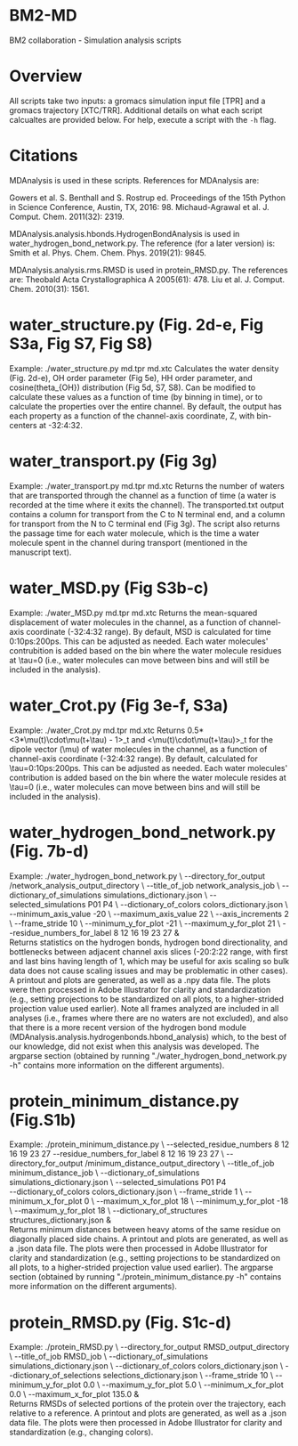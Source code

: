 # BM2-MD
BM2 collaboration - Simulation analysis scripts

# Overview
All scripts take two inputs: a gromacs simulation input file [TPR] and a gromacs trajectory [XTC/TRR]. Additional details on what each script calcualtes are provided below. For help, execute a script with the `-h` flag.

# Citations
MDAnalysis is used in these scripts. References for MDAnalysis are:

Gowers et al. S. Benthall and S. Rostrup ed. Proceedings of the 15th Python in Science Conference, Austin, TX, 2016: 98.
Michaud-Agrawal et al. J. Comput. Chem. 2011(32): 2319.

MDAnalysis.analysis.hbonds.HydrogenBondAnalysis is used in water_hydrogen_bond_network.py. The reference (for a later version) is:
Smith et al. Phys. Chem. Chem. Phys. 2019(21): 9845.

MDAnalysis.analysis.rms.RMSD is used in protein_RMSD.py. The references are:
Theobald Acta Crystallographica A 2005(61): 478.
Liu et al. J. Comput. Chem. 2010(31): 1561.

# water_structure.py (Fig. 2d-e, Fig S3a, Fig S7, Fig S8)
Example: ./water_structure.py md.tpr md.xtc
Calculates the water density (Fig. 2d-e), OH order parameter (Fig 5e), HH order parameter, and cosine(theta_{OH}) distribution (Fig 5d, S7, S8). Can be modified to calculate these values as a function of time (by binning in time), or to calculate the properties over the entire channel. By default, the output has each property as a function of the channel-axis coordinate, Z, with bin-centers at -32:4:32.

# water_transport.py (Fig 3g)
Example: ./water_transport.py md.tpr md.xtc
Returns the number of waters that are transported through the channel as a function of time (a water is recorded at the time where it exits the channel). The transported.txt output contains a column for transport from the C to N terminal end, and a column for transport from the N to C terminal end (Fig 3g). The script also returns the passage time for each water molecule, which is the time a water molecule spent in the channel during transport (mentioned in the manuscript text).

# water_MSD.py (Fig S3b-c)
Example: ./water_MSD.py md.tpr md.xtc
Returns the mean-squared displacement of water molecules in the channel, as a function of channel-axis coordinate (-32:4:32 range). By default, MSD is calculated for time 0:10ps:200ps. This can be adjusted as needed. Each water molecules' contrubition is added based on the bin where the water molecule residues at \tau=0 (i.e., water molecules can move between bins and will still be included in the analysis).

# water_Crot.py (Fig 3e-f, S3a)
Example: ./water_Crot.py md.tpr md.xtc
Returns 0.5*<3*\mu(t)\cdot\mu(t+\tau) - 1>_t and <\mu(t)\cdot\mu(t+\tau)>_t for the dipole vector (\mu) of water molecules in the channel, as a function of channel-axis coordinate (-32:4:32 range). By default, calculated for \tau=0:10ps:200ps. This can be adjusted as needed. Each water molecules' contribution is added based on the bin where the water molecule resides at \tau=0 (i.e., water molecules can move between bins and will still be included in the analysis).

# water_hydrogen_bond_network.py (Fig. 7b-d)
Example:
./water_hydrogen_bond_network.py \\
--directory_for_output /network_analysis_output_directory \\
--title_of_job network_analysis_job \\
--dictionary_of_simulations simulations_dictionary.json \\
--selected_simulations P01 P4 \\
--dictionary_of_colors colors_dictionary.json \\
--minimum_axis_value -20 \\
--maximum_axis_value 22 \\
--axis_increments 2 \\
--frame_stride 10 \\
--minimum_y_for_plot -21 \\
--maximum_y_for_plot 21 \\
--residue_numbers_for_label 8 12 16 19 23 27 &  
Returns statistics on the hydrogen bonds, hydrogen bond directionality, and bottlenecks between adjacent channel axis slices (-20:2:22 range, with first and last bins having length of 1, which may be useful for axis scaling so bulk data does not cause scaling issues and may be problematic in other cases). A printout and plots are generated, as well as a .npy data file. The plots were then processed in Adobe Illustrator for clarity and standardization (e.g., setting projections to be standardized on all plots, to a higher-strided projection value used earlier). Note all frames analyzed are included in all analyses (i.e., frames where there are no waters are not excluded), and also that there is a more recent version of the hydrogen bond module (MDAnalysis.analysis.hydrogenbonds.hbond_analysis) which, to the best of our knowledge, did not exist when this analysis was developed. The argparse section (obtained by running "./water_hydrogen_bond_network.py -h" contains more information on the different arguments).

# protein_minimum_distance.py (Fig.S1b)
Example:
./protein_minimum_distance.py \\
--selected_residue_numbers 8 12 16 19 23 27 --residue_numbers_for_label 8 12 16 19 23 27 \\
--directory_for_output /minimum_distance_output_directory \\
--title_of_job minimum_distance_job \\
--dictionary_of_simulations simulations_dictionary.json \\
--selected_simulations P01 P4 \
--dictionary_of_colors colors_dictionary.json \\
--frame_stride 1 \\
--minimum_x_for_plot 0 \\
--maximum_x_for_plot 18 \\
--minimum_y_for_plot -18 \\
--maximum_y_for_plot 18 \\
--dictionary_of_structures structures_dictionary.json &  
Returns minimum distances between heavy atoms of the same residue on diagonally placed side chains. A printout and plots are generated, as well as a .json data file. The plots were then processed in Adobe Illustrator for clarity and standardization (e.g., setting projections to be standardized on all plots, to a higher-strided projection value used earlier). The argparse section (obtained by running "./protein_minimum_distance.py -h" contains more information on the different arguments).

# protein_RMSD.py (Fig. S1c-d)
Example:
./protein_RMSD.py \\
--directory_for_output RMSD_output_directory \\
--title_of_job RMSD_job \\
--dictionary_of_simulations simulations_dictionary.json \\
--dictionary_of_colors colors_dictionary.json \\
--dictionary_of_selections selections_dictionary.json \\
--frame_stride 10 \\
--minimum_y_for_plot 0.0 \\
--maximum_y_for_plot 5.0 \\
--minimum_x_for_plot 0.0 \\
--maximum_x_for_plot 135.0 &  
Returns RMSDs of selected portions of the protein over the trajectory, each relative to a reference. A printout and plots are generated, as well as a .json data file. The plots were then processed in Adobe Illustrator for clarity and standardization (e.g., changing colors).


